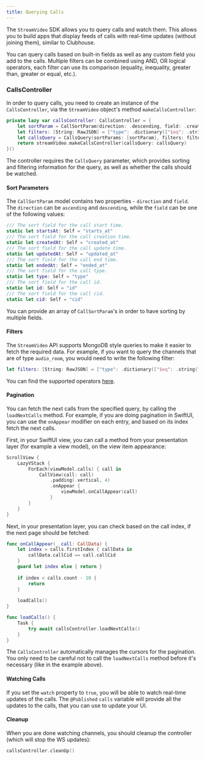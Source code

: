 ```yaml
---
title: Querying Calls
---
```


The `StreamVideo` SDK allows you to query calls and watch them. This allows you to build apps that display feeds of calls with real-time updates (without joining them), similar to Clubhouse.

You can query calls based on built-in fields as well as any custom field you add to the calls. Multiple filters can be combined using AND, OR logical operators, each filter can use its comparison (equality, inequality, greater than, greater or equal, etc.). 

### CallsController

In order to query calls, you need to create an instance of the `CallsController`, via the `StreamVideo` object's method `makeCallsController`:

```swift
private lazy var callsController: CallsController = {
    let sortParam = CallSortParam(direction: .descending, field: .createdAt)
    let filters: [String: RawJSON] = ["type": .dictionary(["$eq": .string("audio_room")])]
    let callsQuery = CallsQuery(sortParams: [sortParam], filters: filters, watch: true)
    return streamVideo.makeCallsController(callsQuery: callsQuery)
}()
```

The controller requires the `CallsQuery` parameter, which provides sorting and filtering information for the query, as well as whether the calls should be watched.

#### Sort Parameters

The `CallSortParam` model contains two properties - `direction` and `field`. The `direction` can be `ascending` and `descending`, while the `field` can be one of the following values:

```swift
/// The sort field for the call start time.
static let startsAt: Self = "starts_at"
/// The sort field for the call creation time.
static let createdAt: Self = "created_at"
/// The sort field for the call update time.
static let updatedAt: Self = "updated_at"
/// The sort field for the call end time.
static let endedAt: Self = "ended_at"
/// The sort field for the call type.
static let type: Self = "type"
/// The sort field for the call id.
static let id: Self = "id"
/// The sort field for the call cid.
static let cid: Self = "cid"
```

You can provide an array of `CallSortParam`'s in order to have sorting by multiple fields.

#### Filters

The `StreamVideo` API supports MongoDB style queries to make it easier to fetch the required data. For example, if you want to query the channels that are of type `audio_room`, you would need to write the following filter:

```swift
let filters: [String: RawJSON] = ["type": .dictionary(["$eq": .string("audio_room")])]
```

You can find the supported operators [here](https://getstream.io/chat/docs/ios-swift/query_syntax_operators/?language=swift&q=filter).

#### Pagination

You can fetch the next calls from the specified query, by calling the `loadNextCalls` method. For example, if you are doing pagination in SwiftUI, you can use the `onAppear` modifier on each entry, and based on its index fetch the next calls.

First, in your SwiftUI view, you can call a method from your presentation layer (for example a view model), on the view item appearance:

```swift
ScrollView {
    LazyVStack {
        ForEach(viewModel.calls) { call in
        	CallView(call: call)
            	.padding(.vertical, 4)
            	.onAppear {
                	viewModel.onCallAppear(call)
            	}
        }
    }
}
```

Next, in your presentation layer, you can check based on the call index, if the next page should be fetched:

```swift
func onCallAppear(_ call: CallData) {
    let index = calls.firstIndex { callData in
        callData.callCid == call.callCid
    }
    guard let index else { return }
    
    if index < calls.count - 10 {
        return
    }
    
    loadCalls()
}

func loadCalls() {
    Task {
        try await callsController.loadNextCalls()
    }
}
```

The `CallsController` automatically manages the cursors for the pagination. You only need to be careful not to call the `loadNextCalls` method before it's necessary (like in the example above).

#### Watching Calls

If you set the `watch` property to `true`, you will be able to watch real-time updates of the calls. The `@Published` `calls` variable will provide all the updates to the calls, that you can use to update your UI.

#### Cleanup

When you are done watching channels, you should cleanup the controller (which will stop the WS updates):

```swift
callsController.cleanUp()
```